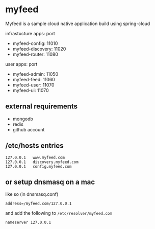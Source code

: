 # myfeed
Myfeed is a sample cloud native application build using spring-cloud

infrastucture apps: port

* myfeed-config: 11010
* myfeed-discovery: 11020
* myfeed-router: 11080

user apps: port

* myfeed-admin: 11050
* myfeed-feed: 11060
* myfeed-user: 11070
* myfeed-ui: 11070

## external requirements

* mongodb
* redis
* github account

## /etc/hosts entries

    127.0.0.1   www.myfeed.com
    127.0.0.1   discovery.myfeed.com
    127.0.0.1   config.myfeed.com

## or setup dnsmasq on a mac

like so (in dnsmasq.conf)

    address=/myfeed.com/127.0.0.1

and add the following to `/etc/resolver/myfeed.com`

    nameserver 127.0.0.1

